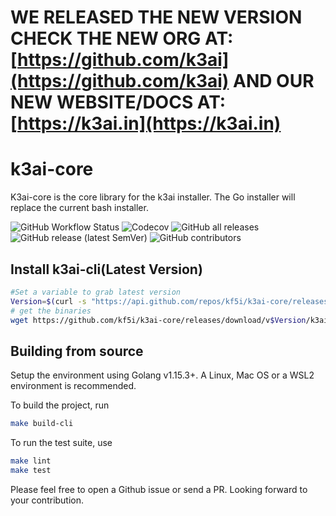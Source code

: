 # WE RELEASED THE NEW VERSION CHECK THE NEW ORG AT: [https://github.com/k3ai](https://github.com/k3ai) AND OUR NEW WEBSITE/DOCS AT: [https://k3ai.in](https://k3ai.in)

# k3ai-core

K3ai-core is the core library for the k3ai installer.
The Go installer will replace the current bash installer.

![GitHub Workflow Status](https://img.shields.io/github/workflow/status/kf5i/k3ai-core/build?style=for-the-badge)
![Codecov](https://img.shields.io/codecov/c/github/kf5i/k3ai-core?style=for-the-badge)
![GitHub all releases](https://img.shields.io/github/downloads/kf5i/k3ai-core/total?style=for-the-badge)
![GitHub release (latest SemVer)](https://img.shields.io/github/v/release/kf5i/k3ai-core?style=for-the-badge)
![GitHub contributors](https://img.shields.io/github/contributors/kf5i/k3ai-core?style=for-the-badge)


## Install k3ai-cli(Latest Version)

```bash
#Set a variable to grab latest version
Version=$(curl -s "https://api.github.com/repos/kf5i/k3ai-core/releases/latest" | awk -F '"' '/tag_name/{print $4}' | cut -c 2-6) 
# get the binaries
wget https://github.com/kf5i/k3ai-core/releases/download/v$Version/k3ai-core_${Version}_linux_amd64.tar.gz
```


## Building from source

Setup the environment using Golang v1.15.3+. A Linux, Mac OS or a WSL2 environment is recommended.

To build the project, run

```bash
make build-cli
```

To run the test suite, use

```bash
make lint
make test
```

Please feel free to open a Github issue or send a PR. Looking forward to your contribution.
